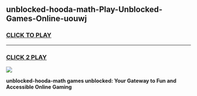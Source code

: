 
## unblocked-hooda-math-Play-Unblocked-Games-Online-uouwj
<h3>
<a href="https://premium76.site?title=unblocked-hooda-math&ref=25A">CLICK TO PLAY</a></h3>
<hr>

<h3>
<a href="https://premium76.site?title=unblocked-hooda-math&ref=25A">CLICK 2 PLAY</a>
  
</h3>

<a href="https://premium76.site?title=unblocked-hooda-math&ref=25A"><img src="https://clearcache.store/games.png"></a>


**unblocked-hooda-math games unblocked: Your Gateway to Fun and Accessible Online Gaming**
